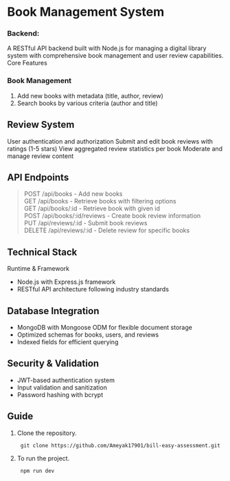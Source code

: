 # Book Management System 

### Backend:

A RESTful API backend built with Node.js for managing a digital library system with comprehensive book management and user review capabilities.
Core Features

### Book Management

1. Add new books with metadata (title, author, review)
2. Search books by various criteria (author and title)

## Review System

User authentication and authorization
Submit and edit book reviews with ratings (1-5 stars)
View aggregated review statistics per book
Moderate and manage review content

## **API Endpoints**

> POST /api/books - Add new books  
> GET /api/books - Retrieve books with filtering options  
> GET /api/books/:id - Retrieve book with given id  
> POST /api/books/:id/reviews - Create book review information  
> PUT /api/reviews/:id - Submit book reviews  
> DELETE /api/reviews/:id - Delete review for specific books  

## Technical Stack
Runtime & Framework

- Node.js with Express.js framework
- RESTful API architecture following industry standards

## Database Integration

- MongoDB with Mongoose ODM for flexible document storage
- Optimized schemas for books, users, and reviews
- Indexed fields for efficient querying

## Security & Validation

- JWT-based authentication system
- Input validation and sanitization
- Password hashing with bcrypt

## Guide

1. Clone the repository.
   ```
    git clone https://github.com/Ameyak17901/bill-easy-assessment.git
   ```
2. To run the project.
   ```
    npm run dev
   ```   

